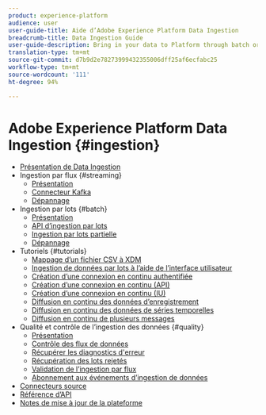 ```yaml
---
product: experience-platform
audience: user
user-guide-title: Aide d’Adobe Experience Platform Data Ingestion
breadcrumb-title: Data Ingestion Guide
user-guide-description: Bring in your data to Platform through batch or streaming ingestion.
translation-type: tm+mt
source-git-commit: d7b9d2e78273999432355006dff25af6ecfabc25
workflow-type: tm+mt
source-wordcount: '111'
ht-degree: 94%

---
```



# Adobe Experience Platform Data Ingestion {#ingestion}

- [Présentation de Data Ingestion](home.md)
- Ingestion par flux {#streaming}
   - [Présentation](streaming-ingestion/overview.md)
   - [Connecteur Kafka](streaming-ingestion/kafka.md)
   - [Dépannage](streaming-ingestion/troubleshooting.md)
- Ingestion par lots {#batch}
   - [Présentation](batch-ingestion/overview.md)
   - [API d’ingestion par lots](batch-ingestion/api-overview.md)
   - [Ingestion par lots partielle](batch-ingestion/partial.md)
   - [Dépannage](batch-ingestion/troubleshooting.md)
- Tutoriels {#tutorials}
   - [Mappage d’un fichier CSV à XDM](tutorials/map-a-csv-file.md)
   - [Ingestion de données par lots à l’aide de l’interface utilisateur](tutorials/ingest-batch-data.md)
   - [Création d’une connexion en continu authentifiée](tutorials/create-authenticated-streaming-connection.md)
   - [Création d’une connexion en continu (API)](tutorials/create-streaming-connection.md)
   - [Création d’une connexion en continu (IU)](tutorials/create-streaming-connection-ui.md)
   - [Diffusion en continu des données d’enregistrement](tutorials/streaming-record-data.md)
   - [Diffusion en continu des données de séries temporelles](tutorials/streaming-time-series-data.md)
   - [Diffusion en continu de plusieurs messages](tutorials/streaming-multiple-messages.md)
- Qualité et contrôle de l’ingestion des données {#quality}
   - [Présentation](quality/overview.md)
   - [Contrôle des flux de données](quality/monitor-data-flows.md)
   - [Récupérer les diagnostics d&#39;erreur](quality/error-diagnostics.md)
   - [Récupération des lots rejetés](quality/retrieve-failed-batches.md)
   - [Validation de l’ingestion par flux](quality/streaming-validation.md)
   - [Abonnement aux événements d’ingestion de données](quality/subscribe-events.md)
- [Connecteurs source](source-connectors.md)
- [Référence d’API](https://www.adobe.io/apis/experienceplatform/home/api-reference.html#!acpdr/swagger-specs/ingest-api.yaml)
- [Notes de mise à jour de la plateforme](https://docs.adobe.com/content/help/fr-FR/experience-platform/release-notes/latest.html)